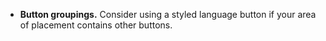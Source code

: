- **Button groupings.** Consider using a styled language button if your area of placement contains other buttons.
